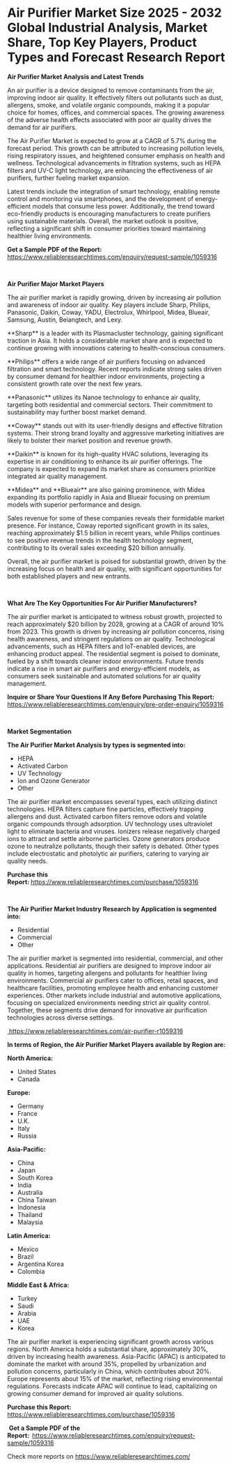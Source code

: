 <p><h1>Air Purifier Market Size 2025 - 2032 Global Industrial Analysis, Market Share, Top Key Players, Product Types and Forecast Research Report</h1></p><p><strong>Air Purifier Market Analysis and Latest Trends</strong></p>
<p><p>An air purifier is a device designed to remove contaminants from the air, improving indoor air quality. It effectively filters out pollutants such as dust, allergens, smoke, and volatile organic compounds, making it a popular choice for homes, offices, and commercial spaces. The growing awareness of the adverse health effects associated with poor air quality drives the demand for air purifiers.</p><p>The Air Purifier Market is expected to grow at a CAGR of 5.7% during the forecast period. This growth can be attributed to increasing pollution levels, rising respiratory issues, and heightened consumer emphasis on health and wellness. Technological advancements in filtration systems, such as HEPA filters and UV-C light technology, are enhancing the effectiveness of air purifiers, further fueling market expansion.</p><p>Latest trends include the integration of smart technology, enabling remote control and monitoring via smartphones, and the development of energy-efficient models that consume less power. Additionally, the trend toward eco-friendly products is encouraging manufacturers to create purifiers using sustainable materials. Overall, the market outlook is positive, reflecting a significant shift in consumer priorities toward maintaining healthier living environments.</p></p>
<p><strong>Get a Sample PDF of the Report:&nbsp;</strong> <a href="https://www.reliableresearchtimes.com/enquiry/request-sample/1059316?utm_campaign=2179&utm_medium=2&utm_source=Github&utm_content=ia&utm_term=20022025&utm_id=air-purifier">https://www.reliableresearchtimes.com/enquiry/request-sample/1059316</a></p>
<p>&nbsp;</p>
<p><strong>Air Purifier Major Market Players</strong></p>
<p><p>The air purifier market is rapidly growing, driven by increasing air pollution and awareness of indoor air quality. Key players include Sharp, Philips, Panasonic, Daikin, Coway, YADU, Electrolux, Whirlpool, Midea, Blueair, Samsung, Austin, Beiangtech, and Lexy.</p><p>**Sharp** is a leader with its Plasmacluster technology, gaining significant traction in Asia. It holds a considerable market share and is expected to continue growing with innovations catering to health-conscious consumers.</p><p>**Philips** offers a wide range of air purifiers focusing on advanced filtration and smart technology. Recent reports indicate strong sales driven by consumer demand for healthier indoor environments, projecting a consistent growth rate over the next few years.</p><p>**Panasonic** utilizes its Nanoe technology to enhance air quality, targeting both residential and commercial sectors. Their commitment to sustainability may further boost market demand.</p><p>**Coway** stands out with its user-friendly designs and effective filtration systems. Their strong brand loyalty and aggressive marketing initiatives are likely to bolster their market position and revenue growth.</p><p>**Daikin** is known for its high-quality HVAC solutions, leveraging its expertise in air conditioning to enhance its air purifier offerings. The company is expected to expand its market share as consumers prioritize integrated air quality management.</p><p>**Midea** and **Blueair** are also gaining prominence, with Midea expanding its portfolio rapidly in Asia and Blueair focusing on premium models with superior performance and design.</p><p>Sales revenue for some of these companies reveals their formidable market presence. For instance, Coway reported significant growth in its sales, reaching approximately $1.5 billion in recent years, while Philips continues to see positive revenue trends in the health technology segment, contributing to its overall sales exceeding $20 billion annually.</p><p>Overall, the air purifier market is poised for substantial growth, driven by the increasing focus on health and air quality, with significant opportunities for both established players and new entrants.</p></p>
<p>&nbsp;</p>
<p><strong>What Are The Key Opportunities For Air Purifier Manufacturers?</strong></p>
<p><p>The air purifier market is anticipated to witness robust growth, projected to reach approximately $20 billion by 2028, growing at a CAGR of around 10% from 2023. This growth is driven by increasing air pollution concerns, rising health awareness, and stringent regulations on air quality. Technological advancements, such as HEPA filters and IoT-enabled devices, are enhancing product appeal. The residential segment is poised to dominate, fueled by a shift towards cleaner indoor environments. Future trends indicate a rise in smart air purifiers and energy-efficient models, as consumers seek sustainable and automated solutions for air quality management.</p></p>
<p><strong>Inquire or Share Your Questions If Any Before Purchasing This Report:</strong> <a href="https://www.reliableresearchtimes.com/enquiry/pre-order-enquiry/1059316?utm_campaign=2179&utm_medium=2&utm_source=Github&utm_content=ia&utm_term=20022025&utm_id=air-purifier">https://www.reliableresearchtimes.com/enquiry/pre-order-enquiry/1059316</a></p>
<p>&nbsp;</p>
<p><strong>Market Segmentation</strong></p>
<p><strong>The Air Purifier Market Analysis by types is segmented into:</strong></p>
<p><ul><li>HEPA</li><li>Activated Carbon</li><li>UV Technology</li><li>Ion and Ozone Generator</li><li>Other</li></ul></p>
<p><p>The air purifier market encompasses several types, each utilizing distinct technologies. HEPA filters capture fine particles, effectively trapping allergens and dust. Activated carbon filters remove odors and volatile organic compounds through adsorption. UV technology uses ultraviolet light to eliminate bacteria and viruses. Ionizers release negatively charged ions to attract and settle airborne particles. Ozone generators produce ozone to neutralize pollutants, though their safety is debated. Other types include electrostatic and photolytic air purifiers, catering to varying air quality needs.</p></p>
<p><strong>Purchase this Report:&nbsp;</strong><a href="https://www.reliableresearchtimes.com/purchase/1059316?utm_campaign=2179&utm_medium=2&utm_source=Github&utm_content=ia&utm_term=20022025&utm_id=air-purifier">https://www.reliableresearchtimes.com/purchase/1059316</a></p>
<p>&nbsp;</p>
<p><strong>The Air Purifier Market Industry Research by Application is segmented into:</strong></p>
<p><ul><li>Residential</li><li>Commercial</li><li>Other</li></ul></p>
<p><p>The air purifier market is segmented into residential, commercial, and other applications. Residential air purifiers are designed to improve indoor air quality in homes, targeting allergens and pollutants for healthier living environments. Commercial air purifiers cater to offices, retail spaces, and healthcare facilities, promoting employee health and enhancing customer experiences. Other markets include industrial and automotive applications, focusing on specialized environments needing strict air quality control. Together, these segments drive demand for innovative air purification technologies across diverse settings.</p></p>
<p><a href="https://www.reliableresearchtimes.com/air-purifier-r1059316?utm_campaign=2179&utm_medium=2&utm_source=Github&utm_content=ia&utm_term=20022025&utm_id=air-purifier">&nbsp;https://www.reliableresearchtimes.com/air-purifier-r1059316</a></p>
<p><strong>In terms of Region, the Air Purifier Market Players available by Region are:</strong></p>
<p>
    <p> <strong> North America: </strong>
        <ul>
            <li>United States</li>
            <li>Canada</li>
        </ul>
        </p> 
    <p> <strong> Europe: </strong>
        <ul>
            <li>Germany</li>
            <li>France</li>
            <li>U.K.</li>
            <li>Italy</li>
            <li>Russia</li>
        </ul>
        </p> 
    <p> <strong> Asia-Pacific: </strong>
        <ul>
            <li>China</li>
            <li>Japan</li>
            <li>South Korea</li>
            <li>India</li>
            <li>Australia</li>
            <li>China Taiwan</li>
            <li>Indonesia</li>
            <li>Thailand</li>
            <li>Malaysia</li>
        </ul>
        </p> 
    <p> <strong> Latin America: </strong>
        <ul>
            <li>Mexico</li>
            <li>Brazil</li>
            <li>Argentina Korea</li>
            <li>Colombia</li>
        </ul>
        </p> 
    <p> <strong> Middle East & Africa: </strong>
        <ul>
            <li>Turkey</li>
            <li>Saudi</li>
            <li>Arabia</li>
            <li>UAE</li>
            <li>Korea</li>
        </ul>
    </p>
    </p>
<p><p>The air purifier market is experiencing significant growth across various regions. North America holds a substantial share, approximately 30%, driven by increasing health awareness. Asia-Pacific (APAC) is anticipated to dominate the market with around 35%, propelled by urbanization and pollution concerns, particularly in China, which contributes about 20%. Europe represents about 15% of the market, reflecting rising environmental regulations. Forecasts indicate APAC will continue to lead, capitalizing on growing consumer demand for improved air quality solutions.</p></p>
<p><strong>Purchase this Report: </strong><a href="https://www.reliableresearchtimes.com/purchase/1059316?utm_campaign=2179&utm_medium=2&utm_source=Github&utm_content=ia&utm_term=20022025&utm_id=air-purifier">https://www.reliableresearchtimes.com/purchase/1059316</a></p>
<p>&nbsp;<strong>Get a Sample PDF of the Report:&nbsp;&nbsp;</strong><a href="https://www.reliableresearchtimes.com/enquiry/request-sample/1059316?utm_campaign=2179&utm_medium=2&utm_source=Github&utm_content=ia&utm_term=20022025&utm_id=air-purifier">https://www.reliableresearchtimes.com/enquiry/request-sample/1059316</a></p>
<p><strong></strong></p>
<p>Check more reports on <a href="https://www.reliableresearchtimes.com/?utm_campaign=2179&utm_medium=2&utm_source=Github&utm_content=ia&utm_term=20022025&utm_id=air-purifier">https://www.reliableresearchtimes.com/</a></p>
